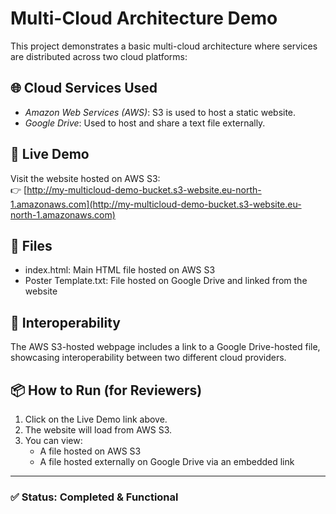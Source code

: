 # Multi-Cloud Architecture Demo

This project demonstrates a basic multi-cloud architecture where services are distributed across two cloud platforms:

## 🌐 Cloud Services Used
- *Amazon Web Services (AWS)*: S3 is used to host a static website.
- *Google Drive*: Used to host and share a text file externally.

## 🔗 Live Demo
Visit the website hosted on AWS S3:  
👉 [http://my-multicloud-demo-bucket.s3-website.eu-north-1.amazonaws.com](http://my-multicloud-demo-bucket.s3-website.eu-north-1.amazonaws.com)

## 📁 Files
- index.html: Main HTML file hosted on AWS S3  
- Poster Template.txt: File hosted on Google Drive and linked from the website

## 🧩 Interoperability
The AWS S3-hosted webpage includes a link to a Google Drive-hosted file, showcasing interoperability between two different cloud providers.

## 📦 How to Run (for Reviewers)
1. Click on the Live Demo link above.
2. The website will load from AWS S3.
3. You can view:
   - A file hosted on AWS S3
   - A file hosted externally on Google Drive via an embedded link

---

### ✅ Status: Completed & Functional
